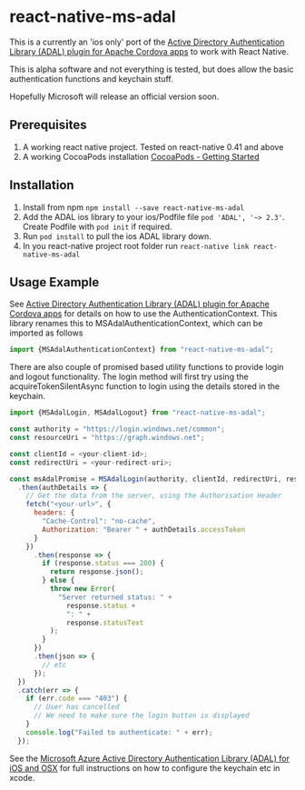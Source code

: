 # react-native-ms-adal

This is a currently an 'ios only' port of the [Active Directory Authentication Library (ADAL) plugin for Apache Cordova apps](https://github.com/AzureAD/azure-activedirectory-library-for-cordova) to work with React Native.

This is alpha software and not everything is tested, but does allow the basic authentication functions and keychain stuff.

Hopefully Microsoft will release an official version soon.

## Prerequisites

1. A working react native project.  Tested on react-native 0.41 and above
2. A working CocoaPods installation [CocoaPods - Getting Started](https://guides.cocoapods.org/using/getting-started.html)

## Installation

1. Install from npm `npm install --save react-native-ms-adal`
2. Add the ADAL ios library to your ios/Podfile file  `pod 'ADAL', '~> 2.3'`.  Create Podfile with `pod init` if required.
3. Run `pod install` to pull the ios ADAL library down.
4. In you react-native project root folder run `react-native link react-native-ms-adal`

## Usage Example

See [Active Directory Authentication Library (ADAL) plugin for Apache Cordova apps](https://github.com/AzureAD/azure-activedirectory-library-for-cordova) for details on how to use the AuthenticationContext.  This library renames this to MSAdalAuthenticationContext, which can be imported as follows

```javascript
import {MSAdalAuthenticationContext} from "react-native-ms-adal";
```

There are also couple of promised based utility functions to provide login and logout functionality. The login method will first try using the acquireTokenSilentAsync function to login using the details stored in the keychain.

```javascript
import {MSAdalLogin, MSAdalLogout} from "react-native-ms-adal";

const authority = "https://login.windows.net/common";
const resourceUri = "https://graph.windows.net";

const clientId = <your-client-id>;
const redirectUri = <your-redirect-uri>;

const msAdalPromise = MSAdalLogin(authority, clientId, redirectUri, resourceUri)
  .then(authDetails => {
    // Get the data from the server, using the Authorisation Header
    fetch("<your-url>", {
      headers: {
        "Cache-Control": "no-cache",
        Authorization: "Bearer " + authDetails.accessToken
      }
    })
      .then(response => {
        if (response.status === 200) {
          return response.json();
        } else {
          throw new Error(
            "Server returned status: " +
              response.status +
              ": " +
              response.statusText
          );
        }
      })
      .then(json => {
        // etc
      });
  })
  .catch(err => {
    if (err.code === "403") {
      // User has cancelled
      // We need to make sure the login button is displayed
    }
    console.log("Failed to authenticate: " + err);
  });

```


See the [Microsoft Azure Active Directory Authentication Library (ADAL) for iOS and OSX](https://github.com/AzureAD/azure-activedirectory-library-for-objc#caching) for full instructions on how to configure the keychain etc in xcode.

